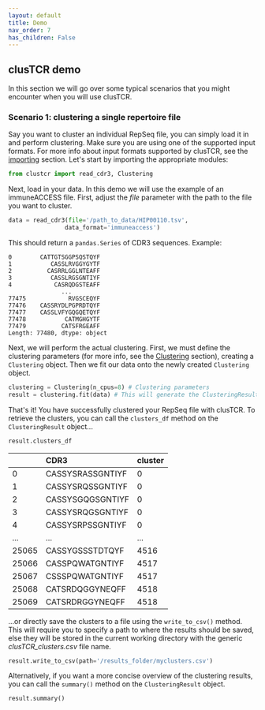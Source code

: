 ```yaml
---
layout: default
title: Demo
nav_order: 7
has_children: False
---
```


## clusTCR demo

In this section we will go over some typical scenarios that you might encounter when you will use clusTCR.

### Scenario 1: clustering a single repertoire file

Say you want to cluster an individual RepSeq file, you can simply load it in and perform clustering. Make sure you are using one of the supported input formats. For more info about input formats supported by clusTCR, see the [importing](../importing/index.md) section. Let's start by importing the appropriate modules:

```python
from clustcr import read_cdr3, Clustering
```

Next, load in your data. In this demo we will use the example of an immuneACCESS file. First, adjust the *file* parameter with the path to the file you want to cluster.

```python
data = read_cdr3(file='/path_to_data/HIP00110.tsv',
                data_format='immuneaccess')
```

This should return a `pandas.Series` of CDR3 sequences. Example:

```
0        CATTGTSGGPSQSTQYF
1           CASSLRVGGYGYTF
2          CASRRLGGLNTEAFF
3           CASSLRGSGNTIYF
4            CASRQDGSTEAFF
               ...        
77475            RVGSCEQYF
77476    CASSRYDLPGPRDTQYF
77477    CASSLVFYGQGQETQYF
77478           CATMGHGYTF
77479          CATSFRGEAFF
Length: 77480, dtype: object
```

Next, we will perform the actual clustering. First, we must define the clustering parameters (for more info, see the [Clustering](../clustering/index.md) section), creating a `Clustering` object. Then we fit our data onto the newly created `Clustering` object.

```python
clustering = Clustering(n_cpus=8) # Clustering parameters
result = clustering.fit(data) # This will generate the ClusteringResult object
```

That's it! You have successfully clustered your RepSeq file with clusTCR. To retrieve the clusters, you can call the `clusters_df` method on the `ClusteringResult` object...

```python
result.clusters_df
```

|       | CDR3             | cluster |
| :---- | :--------------- | :------ |
| 0     | CASSYSRASSGNTIYF | 0       |
| 1     | CASSYSRQSSGNTIYF | 0       |
| 2     | CASSYSGQGSGNTIYF | 0       |
| 3     | CASSYSRQGSGNTIYF | 0       |
| 4     | CASSYSRPSSGNTIYF | 0       |
| ...   | ...              | ...     |
| 25065 | CASSYGSSSTDTQYF  | 4516    |
| 25066 | CASSPQWATGNTIYF  | 4517    |
| 25067 | CSSSPQWATGNTIYF  | 4517    |
| 25068 | CATSRDQGGYNEQFF  | 4518    |
| 25069 | CATSRDRGGYNEQFF  | 4518    |

...or directly save the clusters to a file using the `write_to_csv()` method. This will require you to specify a path to where the results should be saved, else they will be stored in the current working directory with the generic *clusTCR_clusters.csv* file name.

```python
result.write_to_csv(path='/results_folder/myclusters.csv')
```

Alternatively, if you want a more concise overview of the clustering results, you can call the `summary()` method on the `ClusteringResult` object. 

```python
result.summary()
```

